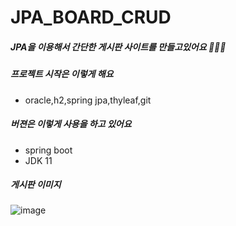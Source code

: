# JPA_BOARD_CRUD


##### JPA을 이용해서 간단한 게시판 사이트를 만들고있어요 🙇🏻‍♂️

##### 프로젝트 시작은 이렇게 해요
- oracle,h2,spring jpa,thyleaf,git
##### 버젼은 이렇게 사용을 하고 있어요
- spring boot
- JDK 11

##### 게시판 이미지

![image](https://user-images.githubusercontent.com/79193811/194456946-c5e59769-522a-4d2a-87d1-91ffb5d20875.png)
